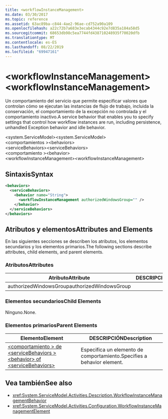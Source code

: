 ```yaml
---
title: <workflowInstanceManagement>
ms.date: 03/30/2017
ms.topic: reference
ms.assetid: 63ac89ba-c844-4ae2-96ae-cd752a90a109
ms.openlocfilehash: a22c72b7a683e3ecab4344c92e7d835a184a58d5
ms.sourcegitcommit: 68653db98c5ea7744fd438710248935f70020dfb
ms.translationtype: MT
ms.contentlocale: es-ES
ms.lasthandoff: 08/22/2019
ms.locfileid: "69947161"
---
```

# <a name="workflowinstancemanagement"></a><span data-ttu-id="6aec3-101">\<workflowInstanceManagement></span><span class="sxs-lookup"><span data-stu-id="6aec3-101">\<workflowInstanceManagement></span></span>
<span data-ttu-id="6aec3-102">Un comportamiento del servicio que permite especificar valores que controlan cómo se ejecutan las instancias de flujo de trabajo, incluida la conservación, el comportamiento de la excepción no controlada y el comportamiento inactivo.</span><span class="sxs-lookup"><span data-stu-id="6aec3-102">A service behavior that enables you to specify settings that control how workflow instances are run, including persistence, unhandled Exception behavior and idle behavior.</span></span>  
  
<span data-ttu-id="6aec3-103">\<system.ServiceModel></span><span class="sxs-lookup"><span data-stu-id="6aec3-103">\<system.ServiceModel></span></span>  
<span data-ttu-id="6aec3-104">\<comportamientos ></span><span class="sxs-lookup"><span data-stu-id="6aec3-104">\<behaviors></span></span>  
<span data-ttu-id="6aec3-105">\<serviceBehaviors></span><span class="sxs-lookup"><span data-stu-id="6aec3-105">\<serviceBehaviors></span></span>  
<span data-ttu-id="6aec3-106">\<comportamiento ></span><span class="sxs-lookup"><span data-stu-id="6aec3-106">\<behavior></span></span>  
<span data-ttu-id="6aec3-107">\<workflowInstanceManagement></span><span class="sxs-lookup"><span data-stu-id="6aec3-107">\<workflowInstanceManagement></span></span>  
  
## <a name="syntax"></a><span data-ttu-id="6aec3-108">Sintaxis</span><span class="sxs-lookup"><span data-stu-id="6aec3-108">Syntax</span></span>  
  
```xml  
<behaviors>
  <serviceBehaviors>
    <behavior name="String">
      <workflowInstanceManagement authorizedWindowsGroup="" />
    </behavior>
  </serviceBehaviors>
</behaviors>  
```  
  
## <a name="attributes-and-elements"></a><span data-ttu-id="6aec3-109">Atributos y elementos</span><span class="sxs-lookup"><span data-stu-id="6aec3-109">Attributes and Elements</span></span>  
 <span data-ttu-id="6aec3-110">En las siguientes secciones se describen los atributos, los elementos secundarios y los elementos primarios.</span><span class="sxs-lookup"><span data-stu-id="6aec3-110">The following sections describe attributes, child elements, and parent elements.</span></span>  
  
### <a name="attributes"></a><span data-ttu-id="6aec3-111">Atributos</span><span class="sxs-lookup"><span data-stu-id="6aec3-111">Attributes</span></span>  
  
|<span data-ttu-id="6aec3-112">Atributo</span><span class="sxs-lookup"><span data-stu-id="6aec3-112">Attribute</span></span>|<span data-ttu-id="6aec3-113">DESCRIPCIÓN</span><span class="sxs-lookup"><span data-stu-id="6aec3-113">Description</span></span>|  
|---------------|-----------------|  
|<span data-ttu-id="6aec3-114">authorizedWindowsGroup</span><span class="sxs-lookup"><span data-stu-id="6aec3-114">authorizedWindowsGroup</span></span>||  
  
### <a name="child-elements"></a><span data-ttu-id="6aec3-115">Elementos secundarios</span><span class="sxs-lookup"><span data-stu-id="6aec3-115">Child Elements</span></span>  
 <span data-ttu-id="6aec3-116">Ninguno.</span><span class="sxs-lookup"><span data-stu-id="6aec3-116">None.</span></span>  
  
### <a name="parent-elements"></a><span data-ttu-id="6aec3-117">Elementos primarios</span><span class="sxs-lookup"><span data-stu-id="6aec3-117">Parent Elements</span></span>  
  
|<span data-ttu-id="6aec3-118">Elemento</span><span class="sxs-lookup"><span data-stu-id="6aec3-118">Element</span></span>|<span data-ttu-id="6aec3-119">DESCRIPCIÓN</span><span class="sxs-lookup"><span data-stu-id="6aec3-119">Description</span></span>|  
|-------------|-----------------|  
|[<span data-ttu-id="6aec3-120">\<comportamiento > de \<serviceBehaviors ></span><span class="sxs-lookup"><span data-stu-id="6aec3-120">\<behavior> of \<serviceBehaviors></span></span>](behavior-of-servicebehaviors-of-workflow.md)|<span data-ttu-id="6aec3-121">Especifica un elemento de comportamiento.</span><span class="sxs-lookup"><span data-stu-id="6aec3-121">Specifies a behavior element.</span></span>|  
  
## <a name="see-also"></a><span data-ttu-id="6aec3-122">Vea también</span><span class="sxs-lookup"><span data-stu-id="6aec3-122">See also</span></span>

- <xref:System.ServiceModel.Activities.Description.WorkflowInstanceManagementBehavior>
- <xref:System.ServiceModel.Activities.Configuration.WorkflowInstanceManagementElement>
